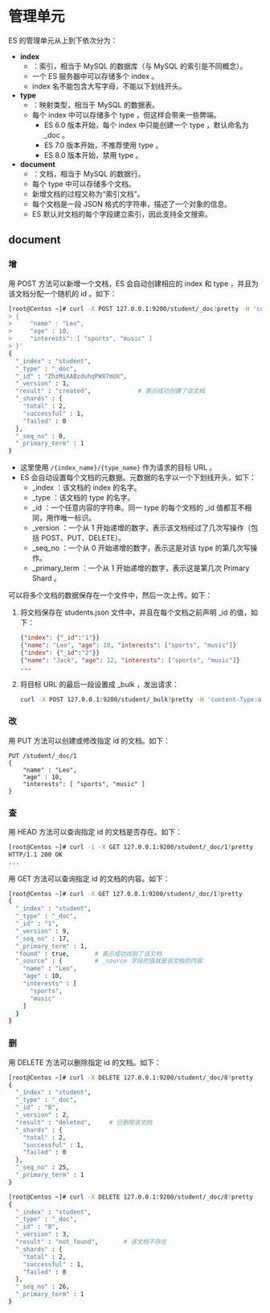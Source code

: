 # 管理单元

ES 的管理单元从上到下依次分为：
- **index**
  - ：索引，相当于 MySQL 的数据库（与 MySQL 的索引是不同概念）。
  - 一个 ES 服务器中可以存储多个 index 。
  - index 名不能包含大写字母，不能以下划线开头。
- **type**
  - ：映射类型，相当于 MySQL 的数据表。
  - 每个 index 中可以存储多个 type ，但这样会带来一些弊端。
    - ES 6.0 版本开始，每个 index 中只能创建一个 type ，默认命名为 _doc 。
    - ES 7.0 版本开始，不推荐使用 type 。
    - ES 8.0 版本开始，禁用 type 。
- **document**
  - ：文档，相当于 MySQL 的数据行。
  - 每个 type 中可以存储多个文档。
  - 新增文档的过程又称为“索引文档”。
  - 每个文档是一段 JSON 格式的字符串，描述了一个对象的信息。
  - ES 默认对文档的每个字段建立索引，因此支持全文搜索。


## document

### 增

用 POST 方法可以新增一个文档，ES 会自动创建相应的 index 和 type ，并且为该文档分配一个随机的 id 。如下：
```sh
[root@Centos ~]# curl -X POST 127.0.0.1:9200/student/_doc?pretty -H 'content-Type:application/json' -d '
> {
>     "name" : "Leo",
>     "age" : 10,
>     "interests": [ "sports", "music" ]
> }'
{
  "_index" : "student",
  "_type" : "_doc",
  "_id" : "ZhzMiXABzduhqPWX7mUX",
  "_version" : 1,
  "result" : "created",             # 表示成功创建了该文档
  "_shards" : {
    "total" : 2,
    "successful" : 1,
    "failed" : 0
  },
  "_seq_no" : 0,
  "_primary_term" : 1
}
```
- 这里使用 `/{index_name}/{type_name}` 作为请求的目标 URL 。
- ES 会自动设置每个文档的元数据。元数据的名字以一个下划线开头，如下：
  - _index ：该文档的 index 的名字。
  - _type ：该文档的 type 的名字。
  - _id ：一个任意内容的字符串。同一 type 的每个文档的 _id 值都互不相同，用作唯一标识。
  - _version ：一个从 1 开始递增的数字，表示该文档经过了几次写操作（包括 POST、PUT、DELETE）。
  - _seq_no ：一个从 0 开始递增的数字，表示这是对该 type 的第几次写操作。
  - _primary_term ：一个从 1 开始递增的数字，表示这是第几次 Primary Shard 。


可以将多个文档的数据保存在一个文件中，然后一次上传。如下：
1. 将文档保存在 students.json 文件中，并且在每个文档之前声明 _id 的值，如下：
    ```json
    {"index": {"_id":"1"}}
    {"name": "Leo", "age": 10, "interests": ["sports", "music"]}
    {"index": {"_id":"2"}}
    {"name": "Jack", "age": 12, "interests": ["sports", "music"]}
    ...
    ```
2. 将目标 URL 的最后一段设置成 _bulk ，发出请求：
    ```sh
    curl -X POST 127.0.0.1:9200/student/_bulk?pretty -H 'content-Type:application/json' --data-binary "@students.json"
    ```


### 改

用 PUT 方法可以创建或修改指定 id 的文档。如下：
```
PUT /student/_doc/1
{
    "name" : "Leo",
    "age" : 10,
    "interests": [ "sports", "music" ]
}
```


### 查

用 HEAD 方法可以查询指定 id 的文档是否存在。如下：
```sh
[root@Centos ~]# curl -i -X GET 127.0.0.1:9200/student/_doc/1?pretty
HTTP/1.1 200 OK
...
```

用 GET 方法可以查询指定 id 的文档的内容。如下：
```sh
[root@Centos ~]# curl -X GET 127.0.0.1:9200/student/_doc/1?pretty
{
  "_index" : "student",
  "_type" : "_doc",
  "_id" : "1",
  "_version" : 9,
  "_seq_no" : 17,
  "_primary_term" : 1,
  "found" : true,       # 表示成功找到了该文档
  "_source" : {         # _source 字段的值就是该文档的内容
    "name" : "Leo",
    "age" : 10,
    "interests" : [
      "sports",
      "music"
    ]
  }
}
```


### 删

用 DELETE 方法可以删除指定 id 的文档。如下：

```sh
[root@Centos ~]# curl -X DELETE 127.0.0.1:9200/student/_doc/8?pretty
{
  "_index" : "student",
  "_type" : "_doc",
  "_id" : "8",
  "_version" : 2,
  "result" : "deleted",     # 已删除该文档
  "_shards" : {
    "total" : 2,
    "successful" : 1,
    "failed" : 0
  },
  "_seq_no" : 25,
  "_primary_term" : 1
}
```

```sh
[root@Centos ~]# curl -X DELETE 127.0.0.1:9200/student/_doc/8?pretty
{
  "_index" : "student",
  "_type" : "_doc",
  "_id" : "8",
  "_version" : 3,
  "result" : "not_found",       # 该文档不存在
  "_shards" : {
    "total" : 2,
    "successful" : 1,
    "failed" : 0
  },
  "_seq_no" : 26,
  "_primary_term" : 1
}
```
